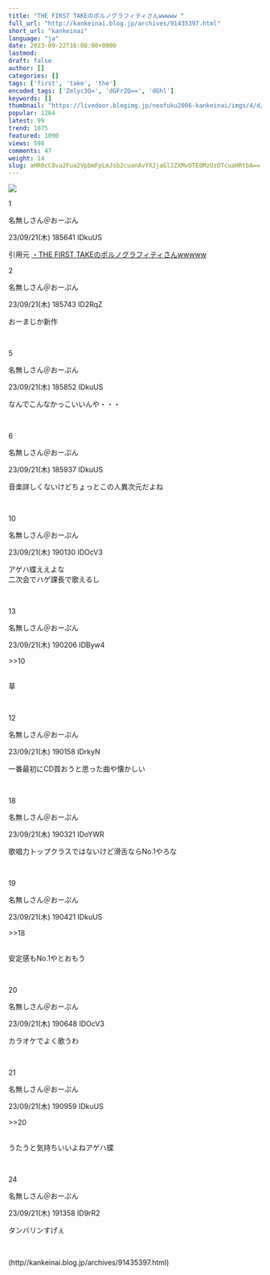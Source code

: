 ```yaml
---
title: "THE FIRST TAKEのポルノグラフィティさんwwwww "
full_url: "http://kankeinai.blog.jp/archives/91435397.html"
short_url: "kankeinai"
language: "ja"
date: 2023-09-22T16:08:00+0900
lastmod: 
draft: false
author: []
categories: []
tags: ['first', 'take', 'the']
encoded_tags: ['Zmlyc3Q=', 'dGFrZQ==', 'dGhl']
keywords: []
thumbnail: "https://livedoor.blogimg.jp/neofuku2006-kankeinai/imgs/4/d/4d556ac1-s.jpg"
popular: 1264
latest: 99
trend: 1075
featured: 1090
views: 598
comments: 47
weight: 14
slug: aHR0cC8va2Fua2VpbmFpLmJsb2cuanAvYXJjaGl2ZXMvOTE0MzUzOTcuaHRtbA==
---
```


![](https://livedoor.blogimg.jp/neofuku2006-kankeinai/imgs/4/d/4d556ac1-s.jpg)

<div><p class='t_h'>1 <p>名無しさん＠おーぷん</p> <p> 23/09/21(木) 185641 IDkuUS</p></p><p>引用元 <a href='http//2chspa.com/thread/livejupiter/1695290201' target='_blank'>・</a><a href='https//hayabusa.open2ch.net/test/read.cgi/livejupiter/1695290201/' target='_blank'>THE FIRST TAKEのポルノグラフィティさんwwwww</a></p><p class='t_h'>2 <p>名無しさん＠おーぷん</p> <p> 23/09/21(木) 185743 ID2RqZ</p></p> <p class='t_b'> おーまじか新作 </p><br> <p class='t_h'>5 <p>名無しさん＠おーぷん</p> <p> 23/09/21(木) 185852 IDkuUS</p></p> <p class='t_b'> なんでこんなかっこいいんや・・・ </p><br> <p class='t_h'>6 <p>名無しさん＠おーぷん</p> <p> 23/09/21(木) 185937 IDkuUS</p></p> <p class='t_b'> 音楽詳しくないけどちょっとこの人異次元だよね </p><br> <p class='t_h'>10 <p>名無しさん＠おーぷん</p> <p> 23/09/21(木) 190130 IDOcV3</p></p> <p class='t_b'> アゲハ蝶ええよな<br>二次会でハゲ課長で歌えるし </p><br> <p class='t_h t_i'>13 <p>名無しさん＠おーぷん</p> <p> 23/09/21(木) 190206 IDByw4</p></p> <p class='t_b t_i'> <p class='anchor'>>>10</p><br>草 </p><br> <p class='t_h'>12 <p>名無しさん＠おーぷん</p> <p> 23/09/21(木) 190158 IDrkyN</p></p> <p class='t_b'> 一番最初にCD買おうと思った曲や懐かしい </p><br> <p class='t_h'>18 <p>名無しさん＠おーぷん</p> <p> 23/09/21(木) 190321 IDoYWR</p></p> <p class='t_b'> 歌唱力トップクラスではないけど滑舌ならNo.1やろな </p><br> <p class='t_h t_i'>19 <p>名無しさん＠おーぷん</p> <p> 23/09/21(木) 190421 IDkuUS</p></p> <p class='t_b t_i'> <p class='anchor'>>>18</p><br>安定感もNo.1やとおもう </p><br> <p class='t_h'>20 <p>名無しさん＠おーぷん</p> <p> 23/09/21(木) 190648 IDOcV3</p></p> <p class='t_b'> カラオケでよく歌うわ </p><br> <p class='t_h t_i'>21 <p>名無しさん＠おーぷん</p> <p> 23/09/21(木) 190959 IDkuUS</p></p> <p class='t_b t_i'> <p class='anchor'>>>20</p><br>うたうと気持ちいいよねアゲハ蝶 </p><br> <p class='t_h'>24 <p>名無しさん＠おーぷん</p> <p> 23/09/21(木) 191358 ID9rR2</p></p> <p class='t_b'> タンバリンすげぇ </p><br> <img border='0' width='1' height='1' src='https//www11.a8.net/0.gif?a8mat=2BJK9W+3WIBJM+249K+BWGDT' alt=''> </div>

(http//kankeinai.blog.jp/archives/91435397.html)
